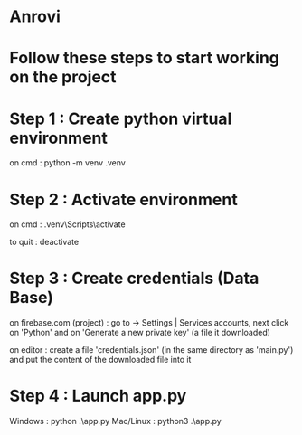 # Anrovi

# Follow these steps to start working on the project

# Step 1 : Create python virtual environment

on cmd : python -m venv .venv

# Step 2 : Activate environment

on cmd : .venv\Scripts\activate

to quit : deactivate

# Step 3 : Create credentials (Data Base)

on firebase.com (project) : go to -> Settings | Services accounts, next click on 'Python' and on 'Generate a new private key' (a file it downloaded)

on editor : create a file 'credentials.json' (in the same directory as 'main.py') and put the content of the downloaded file into it

# Step 4 : Launch app.py

Windows : python .\app.py
Mac/Linux : python3 .\app.py
